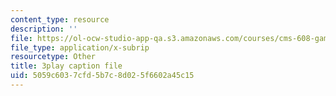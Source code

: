 ```yaml
---
content_type: resource
description: ''
file: https://ol-ocw-studio-app-qa.s3.amazonaws.com/courses/cms-608-game-design-spring-2014/5059c6037cfd5b7c8d025f6602a45c15_1506653.vtt
file_type: application/x-subrip
resourcetype: Other
title: 3play caption file
uid: 5059c603-7cfd-5b7c-8d02-5f6602a45c15
---
```

